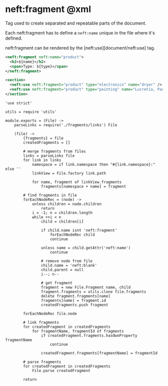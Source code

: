neft:fragment @xml
==================

Tag used to create separated and repeatable parts of the document.

Each neft:fragment has to define a `neft:name` unique in the file where it's defined.

neft:fragment can be rendered by the [neft:use][document/neft:use] tag.

```xml
<neft:fragment neft:name="product">
  <h2>${name}</h2>
  <span>Type: ${type}</span>
</neft:fragment>

<section>
  <neft:use neft:fragment="product" type="electronics" name="dryer" />
  <neft:use neft:fragment="product" type="painting" name="Lucretia, Paolo Veronese" />
</section>
```

	'use strict'

	utils = require 'utils'

	module.exports = (File) ->
		parseLinks = require('./fragments/links') File

		(file) ->
			{fragments} = file
			createdFragments = []

			# merge fragments from files
			links = parseLinks file
			for link in links
				namespace = if link.namespace then "#{link.namespace}:" else ''
				linkView = File.factory link.path

				for name, fragment of linkView.fragments
					fragments[namespace + name] = fragment

			# find fragments in file
			forEachNodeRec = (node) ->
				unless children = node.children
					return
				i = -1; n = children.length
				while ++i < n
					child = children[i]

					if child.name isnt 'neft:fragment'
						forEachNodeRec child
						continue

					unless name = child.getAttr('neft:name')
						continue

					# remove node from file
					child.name = 'neft:blank'
					child.parent = null
					i--; n--

					# get fragment
					fragment = new File.Fragment name, child
					fragment.fragments = utils.clone file.fragments
					delete fragment.fragments[name]
					fragments[name] = fragment.id
					createdFragments.push fragment

			forEachNodeRec file.node

			# link fragments
			for createdFragment in createdFragments
				for fragmentName, fragmentId of fragments
					if createdFragment.fragments.hasOwnProperty fragmentName
						continue

					createdFragment.fragments[fragmentName] = fragmentId

			# parse fragments
			for createdFragment in createdFragments
				File.parse createdFragment

			return
